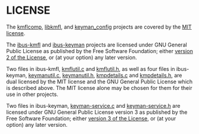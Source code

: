 # LICENSE

The [kmflcomp](./kmflcomp), [libkmfl](./libkmfl), and [keyman_config](./keyman_config) projects
are covered by the [MIT license](./libkmfl/COPYING).

The [ibus-kmfl](./ibus-kmfl) and [ibus-keyman](./ibus-keyman) projects are licensed under GNU
General Public License as published by the Free Software Foundation; either
[version 2 of the License](./ibus-kmfl/COPYING), or (at your option) any later version.

Two files in ibus-kmfl, [kmflutil.c](./ibus-kmfl/src/kmflutil.c) and
[kmflutil.h](./ibus-kmfl/src/kmflutil.h), as well as four files in ibus-keyman,
[keymanutil.c](./ibus-keyman/src/keymanutil.c), [keymanutil.h](./ibus-keyman/src/keymanutil.h),
[kmpdetails.c](./ibus-keyman/src/kmpdetails.c) and [kmpdetails.h](./ibus-keyman/src/kmpdetails.h),
are dual licensed by the MIT license and the GNU General Public License which is described above.
The MIT license alone may be chosen for them for their use in other projects.

Two files in ibus-keyman, [keyman-service.c](./ibus-keyman/src/keyman-service.c) and
[keyman-service.h](./ibus-keyman/src/keyman-service.h) are licensed under GNU
General Public License version 3 as published by the Free Software Foundation; either
[version 3 of the License](https://spdx.org/licenses/GPL-3.0-or-later.html), or (at your option)
any later version.
